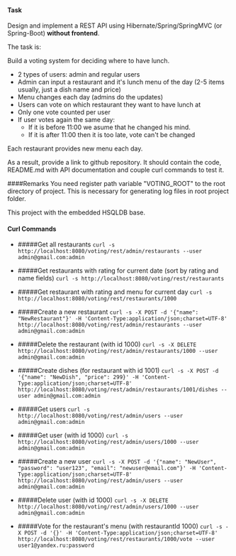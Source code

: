 #### Task

Design and implement a REST API using Hibernate/Spring/SpringMVC (or Spring-Boot) **without frontend**.

The task is:

Build a voting system for deciding where to have lunch.

 * 2 types of users: admin and regular users
 * Admin can input a restaurant and it's lunch menu of the day (2-5 items usually, just a dish name and price)
 * Menu changes each day (admins do the updates)
 * Users can vote on which restaurant they want to have lunch at
 * Only one vote counted per user
 * If user votes again the same day:
    - If it is before 11:00 we asume that he changed his mind.
    - If it is after 11:00 then it is too late, vote can't be changed

Each restaurant provides new menu each day.

As a result, provide a link to github repository. It should contain the code, README.md with API documentation and couple curl commands to test it.


####Remarks
You need register path variable "VOTING_ROOT" to the root directory of project.
This is necessary for generating log files in root project folder.

This project with the embedded HSQLDB base.

#### Curl Commands

* #####Get all restaurants
`curl -s http://localhost:8080/voting/rest/admin/restaurants --user admin@gmail.com:admin`

* #####Get restaurants with rating for current date (sort by rating and name fields)
`curl -s http://localhost:8080/voting/rest/restaurants`

* #####Get restaurant with rating and menu for current day
`curl -s http://localhost:8080/voting/rest/restaurants/1000`

* #####Create a new restaurant
`curl -s -X POST -d '{"name": "NewRestaurant"}' -H 'Content-Type:application/json;charset=UTF-8' http://localhost:8080/voting/rest/admin/restaurants --user admin@gmail.com:admin`

* #####Delete the restaurant (with id 1000)
`curl -s -X DELETE http://localhost:8080/voting/rest/admin/restaurants/1000 --user admin@gmail.com:admin`
 
* #####Create dishes (for restaurant with id 1001)
`curl -s -X POST -d '{"name": "NewDish", "price": 299}' -H 'Content-Type:application/json;charset=UTF-8' http://localhost:8080/voting/rest/admin/restaurants/1001/dishes --user admin@gmail.com:admin`
  
* #####Get users
`curl -s http://localhost:8080/voting/rest/admin/users --user admin@gmail.com:admin`
  
* #####Get user (with id 1000)
`curl -s http://localhost:8080/voting/rest/admin/users/1000 --user admin@gmail.com:admin`
   
* #####Create a new user
`curl -s -X POST -d '{"name": "NewUser", "password": "user123", "email": "newuser@email.com"}' -H 'Content-Type:application/json;charset=UTF-8' http://localhost:8080/voting/rest/admin/users --user admin@gmail.com:admin`

* #####Delete user (with id 1000)
`curl -s -X DELETE http://localhost:8080/voting/rest/admin/users/1000 --user admin@gmail.com:admin`

* #####Vote for the restaurant's menu (with restaurantId 1000)
`curl -s -X POST -d '{}' -H 'Content-Type:application/json;charset=UTF-8' http://localhost:8080/voting/rest/restaurants/1000/vote --user user1@yandex.ru:password`